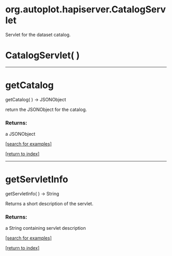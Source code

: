 # org.autoplot.hapiserver.CatalogServlet

Servlet for the dataset catalog.

# CatalogServlet( )


***
<a name="getCatalog"></a>
# getCatalog
getCatalog(  ) &rarr; JSONObject

return the JSONObject for the catalog.

### Returns:
a JSONObject


<a href="https://github.com/autoplot/dev/search?q=getCatalog&unscoped_q=getCatalog">[search for examples]</a>

<a href="https://github.com/autoplot/documentation/blob/master/javadoc/index-all.md">[return to index]</a>

***
<a name="getServletInfo"></a>
# getServletInfo
getServletInfo(  ) &rarr; String

Returns a short description of the servlet.

### Returns:
a String containing servlet description

<a href="https://github.com/autoplot/dev/search?q=getServletInfo&unscoped_q=getServletInfo">[search for examples]</a>

<a href="https://github.com/autoplot/documentation/blob/master/javadoc/index-all.md">[return to index]</a>

